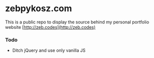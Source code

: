 # zebpykosz.com

This is a public repo to display the source behind my personal portfolio website [http://zeb.codes](http://zeb.codes)

### Todo

- Ditch jQuery and use only vanilla JS
